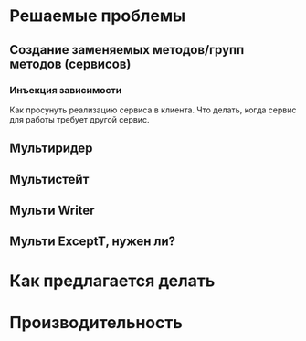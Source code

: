# Решаемые проблемы

## Создание заменяемых методов/групп методов (сервисов) ##

### Инъекция зависимости ###

Как просунуть реализацию сервиса в клиента. Что делать, когда сервис
для работы требует другой сервис.

## Мультиридер ##

## Мультистейт ##

## Мульти Writer ##

## Мульти ExceptT, нужен ли? ##

# Как предлагается делать

# Производительность
